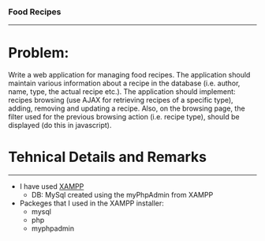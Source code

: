### Food Recipes

---

# Problem:

Write a web application for managing food recipes. The application should maintain various information about a recipe in the database (i.e. author, name, type, the actual recipe etc.). The application should implement: recipes browsing (use AJAX for retrieving recipes of a specific type), adding, removing and updating a recipe. Also, on the browsing page, the filter used for the previous browsing action (i.e. recipe type), should be displayed (do this in javascript).

# Tehnical Details and Remarks

---

* I have used [XAMPP](https://www.apachefriends.org/ro/index.html)
    * DB: MySql created using the myPhpAdmin from XAMPP
* Packeges that I used in the XAMPP installer:
    * mysql
    * php
    * myphpadmin

